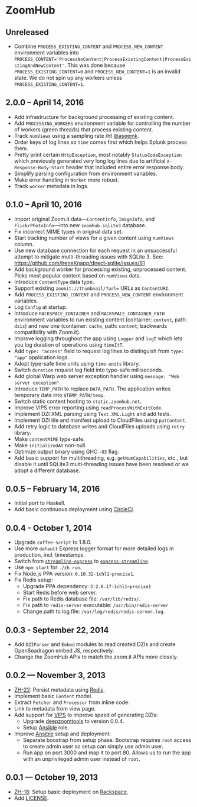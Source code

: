 # ZoomHub

## Unreleased

-   Combine `PROCESS_EXISTING_CONTENT` and `PROCESS_NEW_CONTENT` environment
    variables into
    `PROCESS_CONTENT='ProcessNoContent|ProcessExistingContent|ProcessExistingAndNewContent'`.
    This was done because `PROCESS_EXISTING_CONTENT=0` and
    `PROCESS_NEW_CONTENT=1` is an invalid state. We do not spin up any workers
    unless `PROCESS_EXISTING_CONTENT=1`.

## 2.0.0 – April 14, 2016

-   Add infrastructure for background processing of existing content.
-   Add `PROCESSING_WORKERS` environment variable for controlling the number
    of workers (green threads) that process existing content.
-   Track `numViews` using a sampling rate /ht [@aseemk].
-   Order keys of log lines so `time` comes first which helps Splunk
    process them.
-   Pretty print certain `HttpException`, most notably `StatusCodeException`
    which previously generated very long log lines due to artificial
    `X-Response-Body-Start` header that included entire error response body.
-   Simplify parsing configuration from environment variables.
-   Make error handling in `Worker` more robust.
-   Track `worker` metadata in logs.

## 0.1.0 – April 10, 2016

-   Import original Zoom.it data—`ContentInfo`, `ImageInfo`,
    and `FlickrPhotoInfo`—into new `zoomhub.sqlite3` database.
-   Fix incorrect MIME types in original data set.
-   Start tracking number of views for a given content using `numViews` column.
-   Use new database connection for each request in an unsuccessful attempt to
    mitigate multi-threading issues with SQLite 3.
    See: <https://github.com/IreneKnapp/direct-sqlite/issues/61>
-   Add background worker for processing existing, unprocessed content. Picks
    most popular content based on `numViews` data.
-   Introduce `ContentType` data type.
-   Support existing `zoomit://thumbnail/?url=` URLs as `ContentURI`.
-   Add `PROCESS_EXISTING_CONTENT` and `PROCESS_NEW_CONTENT`
    environment variables.
-   Log `Config` at startup.
-   Introduce `RACKSPACE_CONTAINER` and `RACKSPACE_CONTAINER_PATH` environment
    variables to run existing content (container: `content`, path: `dzis`) and
    new one (container: `cache`, path: `content`; backwards compatibility with
    Zoom.it).
-   Improve logging throughout the app using `Logger` and `logT` which lets
    you log duration of operations using `timeItT`.
-   Add `type: "access"` field to request log lines to distinguish from
    `type: "app"` application logs.
-   Adopt type-safe time units using `time-units` library.
-   Switch `duration` request log field into type-safe milliseconds.
-   Add global Warp web server exception handler using
    `message: "Web server exception"`.
-   Introduce `TEMP_PATH` to replace `DATA_PATH`. The application writes
    temporary data into `$TEMP_PATH/temp`.
-   Switch static content hosting to `static.zoomhub.net`.
-   Improve VIPS error reporting using `readProcessWithExitCode`.
-   Implement DZI XML parsing using `Text.XML.Light` and add tests.
-   Implement DZI tile and manifest upload to CloudFiles using `putContent`.
-   Add retry logic to database writes and CloudFiles uploads
    using `retry` library.
-   Make `contentMIME` type-safe.
-   Make `initializedAt` non-null.
-   Optimize output binary using GHC `-O3` flag.
-   Add basic support for multithreading, e.g. `getNumCapabilities`, etc., but
    disable it until SQLite3 multi-threading issues have been resolved or we
    adopt a different database.

## 0.0.5 – February 14, 2016

-   Initial port to Haskell.
-   Add basic continuous deployment using [CircleCI].

## 0.0.4 - October 1, 2014

-   Upgrade `coffee-script` to 1.8.0.
-   Use more `default` Express logger format for more detailed logs in
    production, incl. timestamps.
-   Switch from [`streamline-express`][npm-streamline-express] to
    [`express-streamline`][npm-express-streamline].
-   Use `npm start` for `./zh run`.
-   Fix Node.js PPA version: `0.10.32-1chl1~precise1`.
-   Fix Redis setup:
    -   Upgrade PPA dependency: `2:2.8.17-1chl1~precise1`
    -   Start Redis before web server.
    -   Fix path to Redis database file: `/var/lib/redis/`.
    -   Fix path to `redis-server` executable: `/usr/bin/redis-server`
    -   Change path to log file: `/var/log/redis/redis-server.log`.

## 0.0.3 - September 22, 2014

-   Add `DZIParser` and `Embed` modules to read created DZIs and create
    OpenSeadragon embed JS, respectively.
-   Change the ZoomHub APIs to match the zoom.it APIs more closely.

## 0.0.2 — November 3, 2013

-   [ZH-22]: Persist metadata using [Redis].
-   Implement basic `Content` model.
-   Extract `Fetcher` and `Processor` from inline code.
-   Link to metadata from view page.
-   Add support for [VIPS] to improve speed of generating DZIs:
    -   Upgrade [deepzoomtools] to version 0.0.4.
    -   Setup [Ansible][vips] role.
-   Improve [Ansible] setup and deployment:
    -   Separate boostrap from setup phase. Bootstrap requires `root` access
        to create admin user so setup can simply use admin user.
    -   Run app on port 3000 and map it to port 80. Allows us to run the app
        with an unprivileged admin user instead of `root`.

## 0.0.1 — October 19, 2013

-   [ZH-18]: Setup basic deployment on [Rackspace].
-   Add [LICENSE].

[@aseemk]: https://github.com/aseemk
[ansible]: http://www.ansibleworks.com/
[circleci]: https://circleci.com
[deepzoomtools]: https://github.com/openzoom/node-deepzoomtools
[license]: LICENSE
[npm-express-streamline]: https://www.npmjs.org/package/express-streamline
[npm-streamline-express]: https://www.npmjs.org/package/streamline-express
[postgresql]: https://www.postgresql.org/
[rackspace]: http://www.rackspace.com/
[redis]: http://redis.io/
[vips]: http://www.vips.ecs.soton.ac.uk/index.php?title=VIPS
[zh-18]: https://github.com/zoomhub/zoomhub/issues/18
[zh-22]: https://github.com/zoomhub/zoomhub/issues/22
